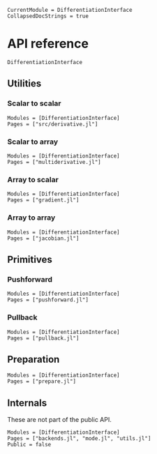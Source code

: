 ```@meta
CurrentModule = DifferentiationInterface
CollapsedDocStrings = true
```

# API reference

```@docs
DifferentiationInterface
```

## Utilities

### Scalar to scalar

```@autodocs
Modules = [DifferentiationInterface]
Pages = ["src/derivative.jl"]
```

### Scalar to array

```@autodocs
Modules = [DifferentiationInterface]
Pages = ["multiderivative.jl"]
```

### Array to scalar

```@autodocs
Modules = [DifferentiationInterface]
Pages = ["gradient.jl"]
```

### Array to array

```@autodocs
Modules = [DifferentiationInterface]
Pages = ["jacobian.jl"]
```

## Primitives

### Pushforward

```@autodocs
Modules = [DifferentiationInterface]
Pages = ["pushforward.jl"]
```

### Pullback

```@autodocs
Modules = [DifferentiationInterface]
Pages = ["pullback.jl"]
```

## Preparation

```@autodocs
Modules = [DifferentiationInterface]
Pages = ["prepare.jl"]
```

## Internals

These are not part of the public API.

```@autodocs
Modules = [DifferentiationInterface]
Pages = ["backends.jl", "mode.jl", "utils.jl"]
Public = false
```
